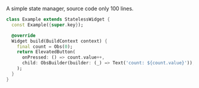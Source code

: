 A simple state manager, source code only 100 lines.

```dart
class Example extends StatelessWidget {
  const Example({super.key});

  @override
  Widget build(BuildContext context) {
    final count = Obs(0);
    return ElevatedButton(
      onPressed: () => count.value++,
      child: ObsBuilder(builder: (_) => Text('count: ${count.value}')),
    );
  }
}
```


